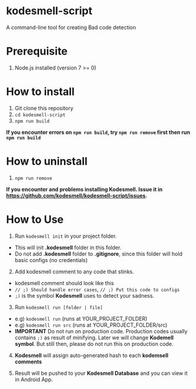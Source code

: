 # kodesmell-script
A command-line tool for creating Bad code detection

# Prerequisite
1. Node.js installed (version 7 >= 0)

# How to install
1. Git clone this repository
2. `cd kodesmell-script`
3. `npm run build`

**If you encounter errors on `npm run build`, try `npm run remove` first then run `npm run build`**

# How to uninstall
1. `npm run remove`

**If you encounter and problems installing Kodesmell. Issue it in https://github.com/kodesmell/kodesmell-script/issues.**

# How to Use
1. Run `kodesmell init` in your project folder.
  - This will init **.kodesmell** folder in this folder.
  - Do not add **.kodesmell** folder to **.gitignore**, since this folder will hold basic configs (no credentials)

2. Add kodesmell comment to any code that stinks.
  - kodesmell comment should look like this 
  - `// ;) Should handle error cases`, `// ;) Put this code to configs`
  - `;)` is the symbol **Kodesmell** uses to detect your sadness.

3. Run `kodesmell run [folder | file]`
  - e.g) `kodesmell run` (runs at YOUR_PROJECT_FOLDER)
  - e.g) `kodesmell run src` (runs at YOUR_PROJECT_FOLDER/src)
  - **IMPORTANT** Do not run on production code. Production codes usually contains `;)` as result of minifying. Later we will change **Kodemell symbol**. But still then, please do not run this on production code.

4. **Kodesmell** will assign auto-generated hash to each **kodemsell comments**

5. Result will be pushed to your **Kodesmell Database** and you can view it in Android App.

